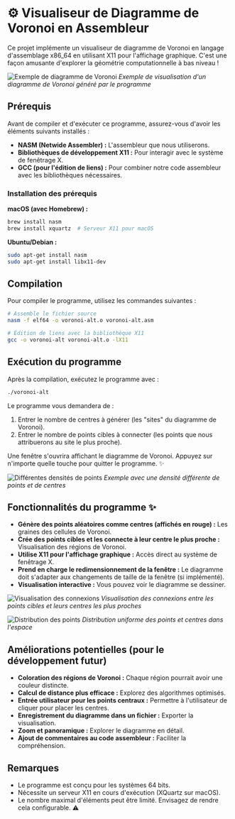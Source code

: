 # ⚙️ Visualiseur de Diagramme de Voronoi en Assembleur 

Ce projet implémente un visualiseur de diagramme de Voronoi en langage d'assemblage x86_64 en utilisant X11 pour l'affichage graphique. C'est une façon amusante d'explorer la géométrie computationnelle à bas niveau ! 

![Exemple de diagramme de Voronoi](img/alt.png)
*Exemple de visualisation d'un diagramme de Voronoi généré par le programme*

## Prérequis

Avant de compiler et d'exécuter ce programme, assurez-vous d'avoir les éléments suivants installés :

- **NASM (Netwide Assembler) :** L'assembleur que nous utiliserons.
- **Bibliothèques de développement X11 :** Pour interagir avec le système de fenêtrage X.
- **GCC (pour l'édition de liens) :** Pour combiner notre code assembleur avec les bibliothèques nécessaires.

### Installation des prérequis

**macOS (avec Homebrew) :**

```bash
brew install nasm
brew install xquartz  # Serveur X11 pour macOS
```

**Ubuntu/Debian :**

```bash
sudo apt-get install nasm
sudo apt-get install libx11-dev
```

## Compilation ️

Pour compiler le programme, utilisez les commandes suivantes :

```bash
# Assemble le fichier source
nasm -f elf64 -o voronoi-alt.o voronoi-alt.asm

# Édition de liens avec la bibliothèque X11
gcc -o voronoi-alt voronoi-alt.o -lX11
```

## Exécution du programme 

Après la compilation, exécutez le programme avec :

```bash
./voronoi-alt
```

Le programme vous demandera de :

1. Entrer le nombre de centres à générer (les "sites" du diagramme de Voronoi).
2. Entrer le nombre de points cibles à connecter (les points que nous attribuerons au site le plus proche).

Une fenêtre s'ouvrira affichant le diagramme de Voronoi. Appuyez sur n'importe quelle touche pour quitter le programme. ✨

![Différentes densités de points](img/alt2.png)
*Exemple avec une densité différente de points et de centres*

## Fonctionnalités du programme ✨

- **Génère des points aléatoires comme centres (affichés en rouge) :** Les graines des cellules de Voronoi. 
- **Crée des points cibles et les connecte à leur centre le plus proche :** Visualisation des régions de Voronoi.
- **Utilise X11 pour l'affichage graphique :** Accès direct au système de fenêtrage X. ️
- **Prend en charge le redimensionnement de la fenêtre :** Le diagramme doit s'adapter aux changements de taille de la fenêtre (si implémenté). 
- **Visualisation interactive :** Vous pouvez voir le diagramme se dessiner. 

![Visualisation des connexions](img/alt3.png)
*Visualisation des connexions entre les points cibles et leurs centres les plus proches*

![Distribution des points](img/alt4.png)
*Distribution uniforme des points et centres dans l'espace*

## Améliorations potentielles (pour le développement futur) 

- **Coloration des régions de Voronoi :** Chaque région pourrait avoir une couleur distincte. 
- **Calcul de distance plus efficace :** Explorez des algorithmes optimisés.
- **Entrée utilisateur pour les points centraux :** Permettre à l'utilisateur de cliquer pour placer les centres. ️
- **Enregistrement du diagramme dans un fichier :** Exporter la visualisation. 
- **Zoom et panoramique :** Explorer le diagramme en détail. 
- **Ajout de commentaires au code assembleur :** Faciliter la compréhension. 

## Remarques

- Le programme est conçu pour les systèmes 64 bits. 
- Nécessite un serveur X11 en cours d'exécution (XQuartz sur macOS).
- Le nombre maximal d'éléments peut être limité. Envisagez de rendre cela configurable. ⚠️
